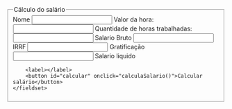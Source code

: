 <!DOCTYPE html>
<html>
<head>
    <title>Cálculo de salário</title>
    <meta charset="UTF-8" />
    <script type="text/javascript">
        function calculaSalario(){
            var valor = document.getElementById("valor").value;
            var quantidade = document.getElementById("quantidade").value;
            var salario = valor*quantidade;
            alert(salario);
        }
    </script>
</head>
<body>
    <fieldset>
        <legend>Cálculo do salário</legend>
        <label>Nome</label>
        <input id="valor" type="text"/>
        <label>Valor da hora:</label>
        <input id="valor" type="text"/>
        <label>Quantidade de horas trabalhadas:</label>
        <input id="quantidade" type="text"/>
        <label>Salario Bruto</label>
        <input id="quantidade" type="text"/>
        <label>IRRF</label>
        <input id="quantidade" type="text"/>
        <label>Gratificação</label>
        <input id="quantidade" type="text"/>
        <label>Salario liquido</label>

        <label></label>
        <button id="calcular" onclick="calculaSalario()">Calcular salário</button>
    </fieldset>   
</body>
</html>
